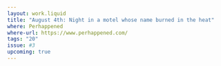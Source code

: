 ```yaml
---
layout: work.liquid
title: "August 4th: Night in a motel whose name burned in the heat"
where: Perhappened
where-url: https://www.perhappened.com/
tags: "20"
issue: #3
upcoming: true
---
```

